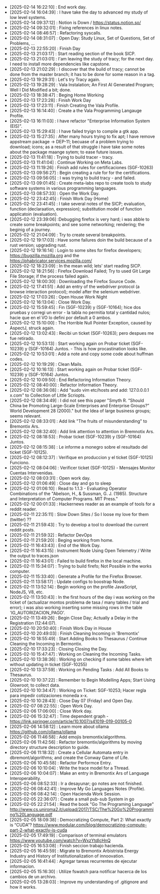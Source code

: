 - [2025-02-14 16:22:10] : End work day.
- [2025-02-14 16:04:39] : I have take the day to advanced my study of low level systems.
- [2025-02-14 09:37:12] : Notion is Down / https://status.notion.so/
- [2025-02-14 09:32:01] : Fixing references in linux notes.
- [2025-02-14 08:46:57] : Refactoring syscalls.
- [2025-02-14 08:31:07] : Open Day: Study Linux, Set of Questions, Set of Problems, ... 
- [2025-02-13 22:55:20] : Finish Day
- [2025-02-13 21:03:17] : Start reading section of the book SICP.
- [2025-02-13 21:03:01] : I'am leaving the study of tracy; for the next day.  I need to install more dependencies like capstone.
- [2025-02-13 21:02:29] : I discover that the build of tracy; cannot be done from the master branch; it has to be done for some reason in a tag.
- [2025-02-13 19:29:31] : Let's try Tracy again.
- [2025-02-13 19:28:29] : Vala Instalation; An First AI Generated Program; Well I Did Modified a bit; done.
- [2025-02-13 18:38:47] : Beging Home Working
- [2025-02-13 17:23:28] : Finish Work Day
- [2025-02-13 17:23:11] : Finish Creating the Vala Profile.
- [2025-02-13 16:14:40] : Create a the Vala Programming Langauge Profile.
- [2025-02-13 16:11:03] : I have refactor "Enterprise Information System (EIS)".
- [2025-02-13 15:29:43] : I have failed tryign to compile a gtk app. 
- [2025-02-13 15:27:35] : After many hours trying to fix apt;  I have remove appstream package -> DEP-11;  becuase of a problem trying to download; icons; as a result of that struggle i have take some notes about the package maange sytem; to ease future issues.
- [2025-02-13 11:41:18] : Trying to build tracer - tracy.
- [2025-02-13 11:41:04] : Continue Working on Meta Labs.
- [2025-02-13 11:19:26] : Finish add rules for certificaciones (SGF-10263)
- [2025-02-13 09:56:27] : Begin creating a rule for for the certifications.
- [2025-02-13 09:56:05] : I was trying to build tracy - and failed.
- [2025-02-13 09:01:45] : Create meta-labs repo to create tools to study software systems  in various programming languages.
- [2025-02-13 08:57:33] : Open the Work Day.
- [2025-02-12 23:42:45] : Finish Work Day (Home)
- [2025-02-12 23:41:45] : I take several notes of the SICP; evaluation, function (declaraation, expression); substitution model of function applicatoin (evaluation).
- [2025-02-12 23:39:06] :Debugging firefox is very hard; i was abble to create some breakpoints; and see some networking; rendering; the beginig of a journey.
- [2025-02-12 21:04:09] : Try to create several breakpoints.
- [2025-02-12 19:17:03] : Have some failures doin the build because of a rust version; upgrading rust.
- [2025-02-12 19:16:14] : Login to some sites for firefox developers; https://bugzilla.mozilla.org and the https://phabricator.services.mozilla.com/ 
- [2025-02-12 18:23:09] : In the mean wild; lets' start reading SICP.
- [2025-02-12 18:21:56] : Firefox Download Failed; Try to used Git Large File Storage; if the process failed again.
- [2025-02-12 18:00:30] : Downloading the Firefox Source Code.
- [2025-02-12 17:41:51] : Add an entry of the webdriver protocol (a browse interaction protocol); model after the selenium webdriver.
- [2025-02-12 17:03:26] : Open House Work Night
- [2025-02-12 16:13:04] : Close Work Day.
- [2025-02-12 15:59:45] : Fin (SGF-10239) y (SGF-10164); hice dos pruebas  y corregi un error - la tabla no permitia total y cantidad nulos; hacie que en el VO lo defini por default a 0 ambos.
- [2025-02-12 15:10:00] : The Horrible Null Pointer Exception, caused by AspectJ, struck again.
- [2025-02-12 13:02:43] : Recibi un ticket (SGF-10263);  pero despues me fue retirado.
- [2025-02-12 10:53:13] : Start working again on Probar ticket (SGF-10239) y (SGF-10164) Juntos. - This is how procastination looks like.
- [2025-02-12 10:53:01] : Add a note and copy some code about huffman codes.
- [2025-02-12 10:19:29] : Clean Mails.
- [2025-02-12 10:16:13] : Start working again on Probar ticket (SGF-10239) y (SGF-10164) Juntos.
- [2025-02-12 10:09:50] : End Refactoring Information Theory.
- [2025-02-12 08:40:00] : Refactor Information Theory.
- [2025-02-12 08:36:08] : Add "sudo vim etc/hosts and add: 127.0.0.0.1 x.com" to Collection of Little Scriopts.
- [2025-02-12 08:34:49] : I did not see this paper "Smyth R. “Should China be Promoting Large-Scale Enterprises and Enterprise Groups?” World Development 28 (2000)." but the Idea of large business groups; seems relevant.
- [2025-02-12 08:33:01] : Add link "The fruits of misunderstanding" to Bremontix Ars.
- [2025-02-12 08:32:40] : Add link attention to attention in Bremnotix Ars.
- [2025-02-12 08:18:53] : Probar ticket (SGF-10239) y (SGF-10164) Juntos.
- [2025-02-12 08:15:38] : Le informe a monegro sobre el  resultado del ticket  (SGF-10125).
- [2025-02-12 08:12:37] : Verifique en produccion y el ticket (SGF-10125) Funciono.
- [2025-02-12 08:04:06] : Verificer ticket (SGF-10125) - Mensajes Monitor Cuentas Intervenidas.
- [2025-02-12 08:03:31] : Open 	work day.
- [2025-02-12 01:06:49] : Close day and go to sleep
- [2025-02-12 01:06:10] : Read to 1.1.3 - Evaluating Operator Combinations of the "Abelson, H., & Sussman, G. J. (1985). Structure and Interpretation of Computer Programs. MIT Press."
- [2025-02-12 00:01:33] : Hackernews  reader as an example of tools for a reddit reader.
- [2025-02-11 22:35:11] : Slow Down Sites / So I loose my love for them (twitter) ??
- [2025-02-11 21:59:43] : Try to develop a tool to download the current reddit posts.
- [2025-02-11 21:59:32] : Refactor DevOps
- [2025-02-11 21:59:20] : Beging working from home.
- [2025-02-11 16:43:43] : End of the Work Day.
- [2025-02-11 16:43:15] : Instrument Node Using Open Telemetry / Write the output to traces.json
- [2025-02-11 16:43:01] : Failed to build firefox in the local machine.
- [2025-02-11 15:34:07] : Trying to build firefo; Not Possible  in the works computer.
- [2025-02-11 15:33:40] : Generate a Profile for the Firefox Browser.
- [2025-02-11 13:58:17] : Update configs to boostrap Node.
- [2025-02-11 13:52:14] : Begin working on the profile JavaScript, NodeJS, V8, etc.
- [2025-02-11 13:50:43] : In the first hours of the day i was working on the ticket of (actualizar montos problema de tasa / many tables / trial and error); i was also working inserting some missing rows in the table 'IG_AUTORIZACION_PAGO'.
- [2025-02-11 13:49:26] : Begin Close Day; Actually a Delay in the Registration (12:44:07).
- [2025-02-10 20:50:40] : Finish Work Day in House
- [2025-02-10 20:49:03] : Finish Cleaning Incoming in 'Bremontix' 
- [2025-02-10 18:55:49] : Start Adding Books to Thesaurus / Continue Cleaning the Incoming in Bermontix.
- [2025-02-10 17:33:23] : Closing Closing the Day.
- [2025-02-10 15:47:47] : Working on Cleaning the Incoming Tasks.
- [2025-02-10 13:38:36] : Working on checking if some tables where left without updating in ticket (SGF-10255)
- [2025-02-10 13:37:59] : Working on Pending Tasks : Add All Books to Thesaurus.
- [2025-02-10 10:37:22] : Remember to Begin Modelling Apps; Start Using Glowroot; to collect data.
- [2025-02-10 10:34:47] : Working on Ticket: SGF-10253;  Hacer regla para impedir cotizaciones moneda x-x.
- [2025-02-10 10:28:43] : Close Day 07 (Friday) and Open Day.
- [2025-02-07 08:22:55] : Open Work Day.
- [2025-02-06 17:06:00] : Close Work day.
- [2025-02-06 15:32:47] : Time dependent graph - https://link.springer.com/article/10.1007/s41019-019-00105-0
- [2025-02-06 14:58:12] : Learn more about ollama https://github.com/ollama/ollama
- [2025-02-06 11:46:58] : Add emojis bremontix/algorithms.
- [2025-02-06 11:42:56] : Refactor bremontix/algorithms by moving directory structure description to guide.
- [2025-02-06 11:18:32] : Create a Cellular Automata entry in dbremont/algorithms; and create the Conway Game of Life.
- [2025-02-06 10:45:58] : Refactor Performce Entry.
- [2025-02-06 10:10:04] : Write the trace model for a Thread.
- [2025-02-06 10:04:07] : Make an entry in Bremontix Ars of Language Interoperability.
- [2025-02-06 08:52:33] : Ir a desayunar; go notes are not finished.
- [2025-02-06 08:42:41] : Improve My Go Languages Notes (Profile).
- [2025-02-06 08:42:14] : Open Hacienda Work Session.
- [2025-02-05 22:36:07] : Create a small pub-sub System in go
- [2025-02-05 22:21:54] : Read the book "Go The Programing Language"  http://www.cs.uniroma2.it/upload/2017/TSC/The%20Go%20Programming%20Language.pdf
- [2025-02-05 18:09:38] : Democratizing Compute, Part 2: What exactly is “CUDA”? https://www.modular.com/blog/democratizing-compute-part-2-what-exactly-is-cuda
- [2025-02-05 17:49:19] : Comparison of terminal emulators https://www.youtube.com/watch?v=WxzYtdIcHnQ 
- [2025-02-05 16:53:08] : Finish seccion trabajo hacienda.
- [2025-02-05 16:45:59] : Migrate to Bremontix Arbistrista Energy Industry and History of Institutionalization of innoovation.
- [2025-02-05 16:41:44] : Agregar tareas recurrentes de ejecutar informacion.
- [2025-02-05 15:16:30] : Utilize fswatch para notificar hacerca de los cambios de un archivo.
- [2025-02-05 13:28:03] : Improve my understanding of .gitignore and how it works.
